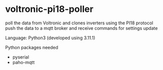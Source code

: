 # voltronic-pi18-poller

poll the data from Voltronic and clones inverters using the PI18 protocol
push the data to a mqtt broker and receive commands for settings update

Language: Python3 (developed using 3.11.1)

Python packages needed
- pyserial
- paho-mqtt
